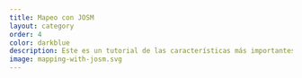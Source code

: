```yaml
---
title: Mapeo con JOSM
layout: category
order: 4
color: darkblue
description: Este es un tutorial de las características más importantes que utilizarás en JOSM para la edición de OpenStreetMap.
image: mapping-with-josm.svg
---
```

